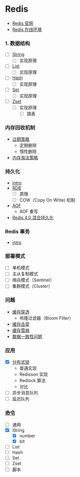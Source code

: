 # Redis

- [Redis 官网](https://redis.io/)
- [Redis 在线环境](https://try.redis.io/#run)


### 1. 数据结构
- [ ] [String](/docs/数据类型/String.md)
    - [ ] 实现原理
- [ ] [List](/docs/数据类型/List.md)
    - [ ] 实现原理
- [ ] [Hash](/docs/数据类型/Hash.md)
    - [ ] 实现原理
- [ ] [Set](/docs/数据类型/Set.md)
    - [ ] 实现原理
- [ ] [Zset](/docs/数据类型/Zset.md)
    - [ ] 实现原理
        - [ ] 跳表

### 内存回收机制
- [过期策略](/docs/内存回收机制/README.md)
    - 定期删除
    - 惰性删除
- [内存淘汰策略](/docs/内存回收机制/README.md)

### 持久化
- [intro](/docs/持久化/README.md)
- [RDB](/docs/持久化/RDB.md)
    - [ ] 原理
    - [ ] COW（Copy On Write) 机制
- [AOF](/docs/持久化/AOF.md)
    - AOF 重写
- [Redis 4.0 混合持久化](/docs/持久化/README.md)

### Redis 事务
- [intro](/docs/事务/README.md)

### 部署模式
- [ ] 单机模式
- [ ] 主从复制模式
- [ ] 哨兵模式（Sentinel）
- [ ] 集群模式（Cluster）

### 问题
- [缓存穿透](/docs/问题/README.md#缓存穿透)
    - 布隆过滤器（Bloom Filter）
- [缓存击穿](/docs/问题/README.md#缓存击穿)
- [缓存雪崩](/docs/问题/README.md#缓存雪崩)
- [数据一致性问题](/docs/问题/README.md#数据一致性问题)

### 应用
- [x] [分布式锁](/docs/应用/分布式锁.md)
    - 普通实现
    - Redisson 实现
    - Redlock 算法
    - 对比
- [ ] 异步消息队列
- [ ] 延迟队列

### [命令](./命令/README.md)

- [ ] 通用
- [x] String
    - [x] number
    - [x] bit
- [ ] List
- [ ] Hash
- [ ] Set
- [ ] Zset
- [ ] 脚本